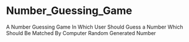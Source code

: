 # Number_Guessing_Game
 A Number Guessing Game In Which User Should Guess a Number Which Should Be Matched By Computer Random Generated Number
